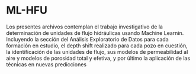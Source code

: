 # ML-HFU

Los presentes archivos contemplan el trabajo investigativo de la determinación de unidades de flujo hidráulicas usando 
Machine Learnin. Incluyendo la sección del Análisis Exploratorio de Datos para cada formación en estudio, el depth shift
realizado para cada pozo en cuestión, la identificación de las unidades de flujo, sus modelos de permeabilidad al aire y
modelos de porosidad total y efetiva, y por último la aplicación de las técnicas en nuevas predicciones
